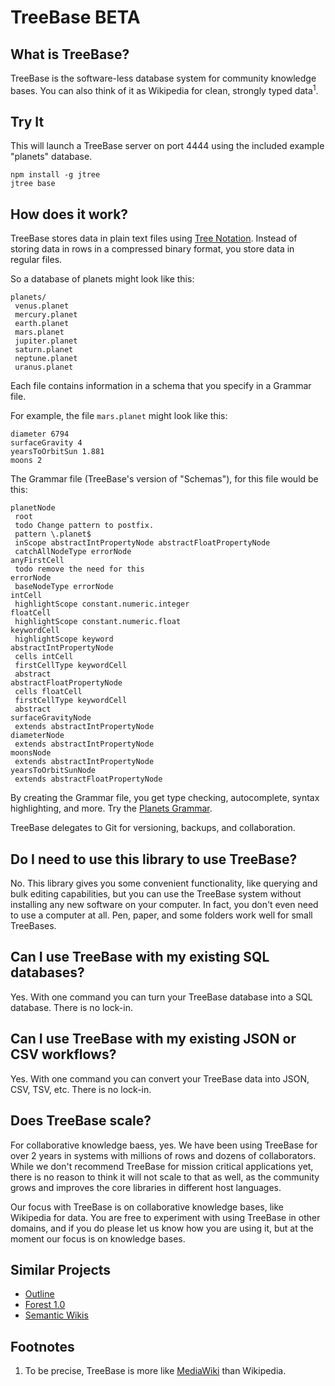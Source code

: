 TreeBase BETA
=============

What is TreeBase?
-----------------

TreeBase is the software-less database system for community knowledge bases. You can also think of it as Wikipedia for clean, strongly typed data<sup>1</sup>.

Try It
------

This will launch a TreeBase server on port 4444 using the included example "planets" database.

    npm install -g jtree
    jtree base


How does it work?
-----------------

TreeBase stores data in plain text files using [Tree Notation](https://treenotation.org). Instead of storing data in rows in a compressed binary format, you store data in regular files.

So a database of planets might look like this:

    planets/
     venus.planet
     mercury.planet
     earth.planet
     mars.planet
     jupiter.planet
     saturn.planet
     neptune.planet
     uranus.planet

Each file contains information in a schema that you specify in a Grammar file.

For example, the file `mars.planet` might look like this:

    diameter 6794
    surfaceGravity 4
    yearsToOrbitSun 1.881
    moons 2

The Grammar file (TreeBase's version of "Schemas"), for this file would be this:

    planetNode
     root
     todo Change pattern to postfix.
     pattern \.planet$
     inScope abstractIntPropertyNode abstractFloatPropertyNode
     catchAllNodeType errorNode
    anyFirstCell
     todo remove the need for this
    errorNode
     baseNodeType errorNode
    intCell
     highlightScope constant.numeric.integer
    floatCell
     highlightScope constant.numeric.float
    keywordCell
     highlightScope keyword
    abstractIntPropertyNode
     cells intCell
     firstCellType keywordCell
     abstract
    abstractFloatPropertyNode
     cells floatCell
     firstCellType keywordCell
     abstract
    surfaceGravityNode
     extends abstractIntPropertyNode
    diameterNode
     extends abstractIntPropertyNode
    moonsNode
     extends abstractIntPropertyNode
    yearsToOrbitSunNode
     extends abstractFloatPropertyNode

By creating the Grammar file, you get type checking, autocomplete, syntax highlighting, and more. Try the [Planets Grammar](https://jtree.treenotation.org/designer/#grammar%0A%20planetNode%0A%20%20root%0A%20%20todo%20Change%20pattern%20to%20postfix.%0A%20%20pattern%20%5C.planet%24%0A%20%20inScope%20abstractIntPropertyNode%20abstractFloatPropertyNode%0A%20%20catchAllNodeType%20errorNode%0A%20anyFirstCell%0A%20%20todo%20remove%20the%20need%20for%20this%0A%20errorNode%0A%20%20baseNodeType%20errorNode%0A%20intCell%0A%20%20highlightScope%20constant.numeric.integer%0A%20floatCell%0A%20%20highlightScope%20constant.numeric.float%0A%20keywordCell%0A%20%20highlightScope%20keyword%0A%20abstractIntPropertyNode%0A%20%20cells%20intCell%0A%20%20firstCellType%20keywordCell%0A%20%20abstract%0A%20abstractFloatPropertyNode%0A%20%20cells%20floatCell%0A%20%20firstCellType%20keywordCell%0A%20%20abstract%0A%20surfaceGravityNode%0A%20%20extends%20abstractIntPropertyNode%0A%20diameterNode%0A%20%20extends%20abstractIntPropertyNode%0A%20moonsNode%0A%20%20extends%20abstractIntPropertyNode%0A%20yearsToOrbitSunNode%0A%20%20extends%20abstractFloatPropertyNode%0Asample%0A%20diameter%206794%0A%20surfaceGravity%204%0A%20yearsToOrbitSun%201.881%0A%20moons%202).

TreeBase delegates to Git for versioning, backups, and collaboration.

Do I need to use this library to use TreeBase?
----------------------------------------------

No. This library gives you some convenient functionality, like querying and bulk editing capabilities, but you can use the TreeBase system without installing any new software on your computer. In fact, you don't even need to use a computer at all. Pen, paper, and some folders work well for small TreeBases.

Can I use TreeBase with my existing SQL databases?
--------------------------------------------------

Yes. With one command you can turn your TreeBase database into a SQL database. There is no lock-in.

Can I use TreeBase with my existing JSON or CSV workflows?
----------------------------------------------------------

Yes. With one command you can convert your TreeBase data into JSON, CSV, TSV, etc. There is no lock-in.

Does TreeBase scale?
--------------------

For collaborative knowledge baess, yes. We have been using TreeBase for over 2 years in systems with millions of rows and dozens of collaborators. While we don't recommend TreeBase for mission critical applications yet, there is no reason to think it will not scale to that as well, as the community grows and improves the core libraries in different host languages.

Our focus with TreeBase is on collaborative knowledge bases, like Wikipedia for data. You are free to experiment with using TreeBase in other domains, and if you do please let us know how you are using it, but at the moment our focus is on knowledge bases.

Similar Projects
----------------

- [Outline](https://github.com/outline/outline)
- [Forest 1.0](https://www.cs.princeton.edu/research/techreps/TR-904-11)
- [Semantic Wikis](https://en.wikipedia.org/wiki/Semantic_wiki)

Footnotes
---------

1. To be precise, TreeBase is more like [MediaWiki](https://www.mediawiki.org/wiki/MediaWiki) than Wikipedia.
